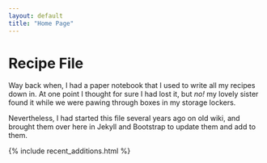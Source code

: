 ```yaml
---
layout: default
title: "Home Page"
---
```


# Recipe File

Way back when, I had a paper notebook that I used to write all my
recipes down in. At one point I thought for sure I had lost it,
but *no!* my lovely sister found it while we were pawing
through boxes in my storage lockers.

Nevertheless, I had started this file several years ago on old
wiki, and brought them over here in Jekyll and Bootstrap to update
them and add to them.

{% include recent_additions.html %}

